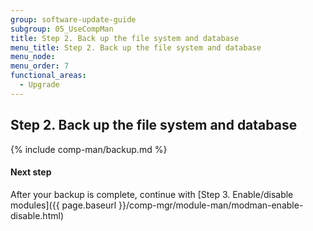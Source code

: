 ```yaml
---
group: software-update-guide
subgroup: 05_UseCompMan
title: Step 2. Back up the file system and database
menu_title: Step 2. Back up the file system and database
menu_node:
menu_order: 7
functional_areas:
  - Upgrade
---
```


## Step 2. Back up the file system and database

{% include comp-man/backup.md %}

#### Next step

After your backup is complete, continue with [Step 3. Enable/disable modules]({{ page.baseurl }}/comp-mgr/module-man/modman-enable-disable.html)

